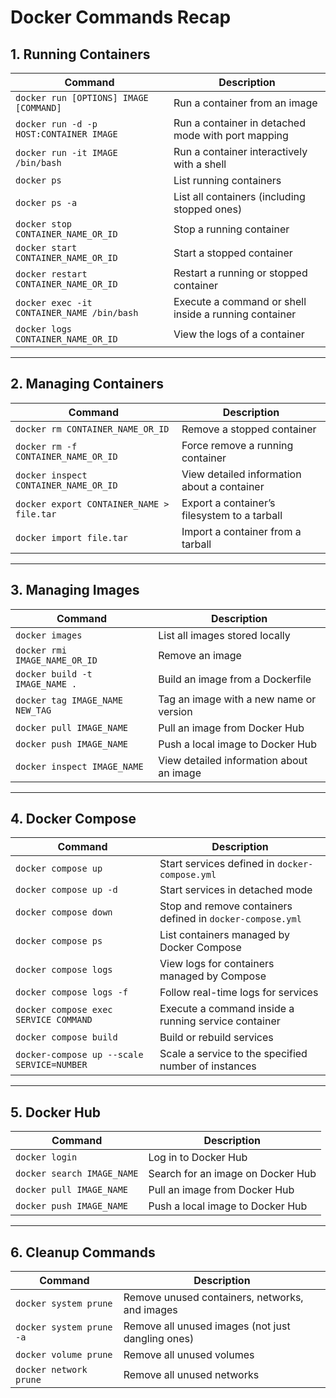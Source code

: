 # Docker Commands Recap

## 1. Running Containers

| **Command**                                | **Description**                                      |
|--------------------------------------------|------------------------------------------------------|
| `docker run [OPTIONS] IMAGE [COMMAND]`     | Run a container from an image                       |
| `docker run -d -p HOST:CONTAINER IMAGE`    | Run a container in detached mode with port mapping  |
| `docker run -it IMAGE /bin/bash`           | Run a container interactively with a shell          |
| `docker ps`                                | List running containers                             |
| `docker ps -a`                             | List all containers (including stopped ones)        |
| `docker stop CONTAINER_NAME_OR_ID`         | Stop a running container                            |
| `docker start CONTAINER_NAME_OR_ID`        | Start a stopped container                           |
| `docker restart CONTAINER_NAME_OR_ID`      | Restart a running or stopped container              |
| `docker exec -it CONTAINER_NAME /bin/bash` | Execute a command or shell inside a running container |
| `docker logs CONTAINER_NAME_OR_ID`         | View the logs of a container                        |

---

## 2. Managing Containers

| **Command**                                | **Description**                                      |
|--------------------------------------------|------------------------------------------------------|
| `docker rm CONTAINER_NAME_OR_ID`           | Remove a stopped container                          |
| `docker rm -f CONTAINER_NAME_OR_ID`        | Force remove a running container                    |
| `docker inspect CONTAINER_NAME_OR_ID`      | View detailed information about a container         |
| `docker export CONTAINER_NAME > file.tar`  | Export a container’s filesystem to a tarball        |
| `docker import file.tar`                   | Import a container from a tarball                  |

---

## 3. Managing Images

| **Command**                                | **Description**                                      |
|--------------------------------------------|------------------------------------------------------|
| `docker images`                            | List all images stored locally                      |
| `docker rmi IMAGE_NAME_OR_ID`              | Remove an image                                     |
| `docker build -t IMAGE_NAME .`             | Build an image from a Dockerfile                   |
| `docker tag IMAGE_NAME NEW_TAG`            | Tag an image with a new name or version             |
| `docker pull IMAGE_NAME`                   | Pull an image from Docker Hub                      |
| `docker push IMAGE_NAME`                   | Push a local image to Docker Hub                   |
| `docker inspect IMAGE_NAME`                | View detailed information about an image           |

---

## 4. Docker Compose

| **Command**                                | **Description**                                      |
|--------------------------------------------|------------------------------------------------------|
| `docker compose up`                        | Start services defined in `docker-compose.yml`      |
| `docker compose up -d`                     | Start services in detached mode                    |
| `docker compose down`                      | Stop and remove containers defined in `docker-compose.yml` |
| `docker compose ps`                        | List containers managed by Docker Compose          |
| `docker compose logs`                      | View logs for containers managed by Compose         |
| `docker compose logs -f`                   | Follow real-time logs for services                 |
| `docker compose exec SERVICE COMMAND`      | Execute a command inside a running service container |
| `docker compose build`                     | Build or rebuild services                          |
| `docker-compose up --scale SERVICE=NUMBER` | Scale a service to the specified number of instances |

---

## 5. Docker Hub

| **Command**                                | **Description**                                      |
|--------------------------------------------|------------------------------------------------------|
| `docker login`                             | Log in to Docker Hub                                |
| `docker search IMAGE_NAME`                 | Search for an image on Docker Hub                  |
| `docker pull IMAGE_NAME`                   | Pull an image from Docker Hub                      |
| `docker push IMAGE_NAME`                   | Push a local image to Docker Hub                   |

---

## 6. Cleanup Commands

| **Command**                                | **Description**                                      |
|--------------------------------------------|------------------------------------------------------|
| `docker system prune`                      | Remove unused containers, networks, and images      |
| `docker system prune -a`                   | Remove all unused images (not just dangling ones)   |
| `docker volume prune`                      | Remove all unused volumes                          |
| `docker network prune`                     | Remove all unused networks                         |

